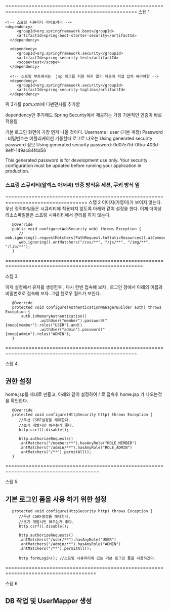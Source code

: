 ===================================================================================================
스텝 1
	
	<!-- 스프링 시큐리티 라이브러리 -->
	<dependency>
         <groupId>org.springframework.boot</groupId>
         <artifactId>spring-boot-starter-security</artifactId>
      </dependency>
      
      <dependency>
         <groupId>org.springframework.security</groupId>
         <artifactId>spring-security-test</artifactId>
         <scope>test</scope>
      </dependency>
      
      <!-- 스프링 부트에서는  jsp 태그를 지원 하지 않기 때문에 직접 입력 해야야함 -->
      <dependency>
         <groupId>org.springframework.security</groupId>
         <artifactId>spring-security-taglibs</artifactId>
      </dependency>
      
위 3개를 pom.xml에 디펜던시를 추가함

dependency만 추가해도 Spring Security에서 제공하는 가장 기본적인 인증이 바로 적용됨

기본 로그인 화면이 가장 먼저 나올 것이다.
Username : user (기본 계정)
Password : 비밀번호는 어플리케이션 기동할때 로그로 나오는 Using generated security password 정보
Using generated security password: 0d07e7fd-0fba-403d-9eff-149ac84f4d56

This generated password is for development use only. Your security configuration must be updated before running your application in production.

### 스프링 스큐리티(알렉스 아저씨) 인증 방식은 세션, 쿠키 방식 임

==================================================================================
스텝 2
   이미지(가영이)가 보이지 않는다.
   우선 정적파일들은 시큐리티에 적용되지 않도록 아래와 같이 설정을 한다.
   이제 더이상 리소스파일들은 스프링 시큐리티에서 관리를 하지 않는다.   


	   @Override
	   public void configure(WebSecurity web) throws Exception {
	      // web.ignoring().requestMatchers(PathRequest.toStaticResources().atCommonLocatio());
	      web.ignoring().antMatchers("/css/**", "/js/**", "/img/**", "/lib/**");
	   }
=====================================================================================================

스텝 3

이제 설정에서 유저를 생성한후 , 다시 한번 접속해 보자 , 로그인 창에서 아래의 이름과 비밀번호로 접속해 보자. 그럼 헬로우 월드가 보인다.
   
	   @Override
	   protected void configure(AuthenticationManagerBuilder auth) throws Exception {
	       auth.inMemoryAuthentication()
	               .withUser("member").password("{noop}member").roles("USER").and()
	               .withUser("admin").password("{noop}admin").roles("ADMIN");
	   }
===================================================================================================

스텝 4.

## 권한 설정

home.jsp를 제대로 만들고, 아래와 같이 설정하여 / 로 접속후 home.jsp 가 나오는것을 확인한다.

	   @Override
	   protected void configure(HttpSecurity http) throws Exception {
	      //우선 CSRF설정을 해제한다.
	      //초기 개발시만 해주는게 좋다.
	      http.csrf().disable();
      
	      http.authorizeRequests()
	      .antMatchers("/member/**").hasAnyRole("ROLE_MEMBER") 
	      .antMatchers("/admin/**").hasAnyRole("ROLE_ADMIN")
	      .antMatchers("/**").permitAll();      
	   }

======================================================================================

스텝 5.

## 기본 로그인 폼을 사용 하기 위한 설정
	   protected void configure(HttpSecurity http) throws Exception {
	      //우선 CSRF설정을 해제한다.
	      //초기 개발시만 해주는게 좋다.
	      http.csrf().disable();
	      
	      http.authorizeRequests()
	      .antMatchers("/user/**").hasAnyRole("USER") 
	      .antMatchers("/admin/**").hasAnyRole("ADMIN")
	      .antMatchers("/**").permitAll();
	      
	      http.formLogin(); //스프링 시큐리티에 있는 기본 로그인 폼을 사용하겠다.
	      
=====================================================================================	      
	      
스텝 6.

## DB 작업 및 UserMapper 생성	      
	      
	      
	      
	      
	      

